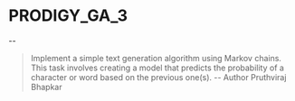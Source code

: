 # PRODIGY_GA_3
--
> Implement a simple text generation algorithm using Markov chains. This task involves creating a model that predicts the probability of a character or word based on the previous one(s).
 --
> Author
 Pruthviraj Bhapkar
